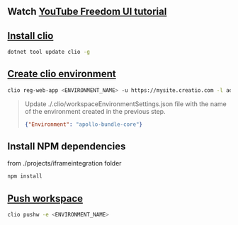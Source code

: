 ## Watch [YouTube Freedom UI tutorial]

## [Install clio]
```bash
dotnet tool update clio -g
```

## [Create clio environment]
```bash
clio reg-web-app <ENVIRONMENT_NAME> -u https://mysite.creatio.com -l administrator -p password
```
> Update ./.clio/workspaceEnvironmentSettings.json file with the name of the environment created in the previous step.
>```json
> {"Environment": "apollo-bundle-core"}
>``` 


## Install NPM dependencies
from ./projects/iframeintegration folder
```bash
npm install
```

## [Push workspace]
```bash
clio pushw -e <ENVIRONMENT_NAME>
```


<!-- Named links -->
[Create clio environment]:https://github.com/kirillkrylov/iframe-demo.git

[Install clio]: https://github.com/Advance-Technologies-Foundation/clio/blob/master/README.md#windows

[Push workspace]: https://github.com/Advance-Technologies-Foundation/clio/blob/master/README.md#windows

[YouTube Freedom UI tutorial]: https://youtu.be/IbYrd4QyMAY?si=Oev_YPi8XFYrNBe4